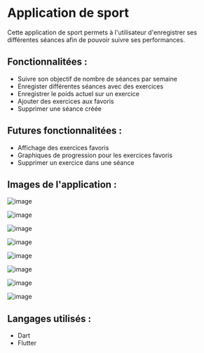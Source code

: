 # Application de sport

Cette application de sport permets à l'utilisateur d'enregistrer ses différentes séances afin de 
pouvoir suivre ses performances. 

## Fonctionnalitées :
- Suivre son objectif de nombre de séances par semaine 
- Enregister différentes séances avec des exercices
- Enregistrer le poids actuel sur un exercice
- Ajouter des exercices aux favoris
- Supprimer une séance créée

## Futures fonctionnalitées :
- Affichage des exercices favoris
- Graphiques de progression pour les exercices favoris
- Supprimer un exercice dans une séance


## Images de l'application : 

![image](assets/markdown/home.jpg)

![image](assets/markdown/seanceValue.jpg)

![image](assets/markdown/home2.jpg)

![image](assets/markdown/library.jpg)

![image](assets/markdown/newSeance.jpg)

![image](assets/markdown/newExercice.jpg)

![image](assets/markdown/library2.jpg)

![image](assets/markdown/seeSeance.jpg)


## Langages utilisés : 
- Dart
- Flutter
